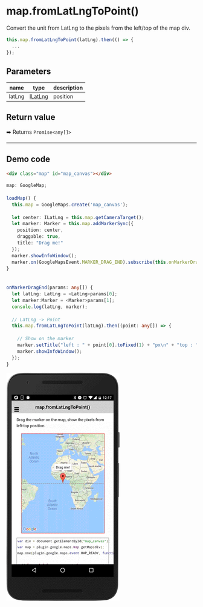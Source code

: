 # map.fromLatLngToPoint()

Convert the unit from LatLng to the pixels from the left/top of the map div.

```typescript
this.map.fromLatLngToPoint(latLng).then(() => {
  ...
});
```

## Parameters

name           | type                               | description
---------------|------------------------------------|---------------------------------------
latLng         | [ILatLng](../../ilatlng/README.md) | position

## Return value

:arrow_right: Returns `Promise<any[]>`

----------------------------------------------------------------------------------------------------------

## Demo code

```html
<div class="map" id="map_canvas"></div>
```

```typescript
map: GoogleMap;

loadMap() {
  this.map = GoogleMaps.create('map_canvas');

  let center: ILatLng = this.map.getCameraTarget();
  let marker: Marker = this.map.addMarkerSync({
    position: center,
    draggable: true,
    title: "Drag me!"
  });
  marker.showInfoWindow();
  marker.on(GoogleMapsEvent.MARKER_DRAG_END).subscribe(this.onMarkerDragEnd.bind(this));
}


onMarkerDragEnd(params: any[]) {
  let latLng: LatLng = <LatLng>params[0];
  let marker:Marker = <Marker>params[1];
  console.log(latLng, marker);

  // LatLng -> Point
  this.map.fromLatLngToPoint(latLng).then((point: any[]) => {

    // Show on the marker
    marker.setTitle("left : " + point[0].toFixed(1) + "px\n" + "top : " + point[1].toFixed(1) + "px");
    marker.showInfoWindow();
  });
}

```

![](image.gif)
